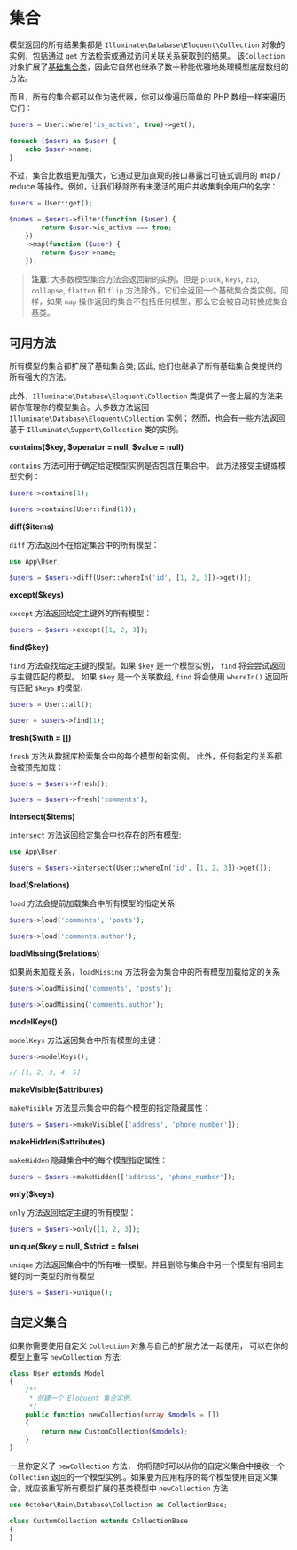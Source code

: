 # 集合

模型返回的所有结果集都是 `Illuminate\Database\Eloquent\Collection` 对象的实例，包括通过 `get` 方法检索或通过访问关联关系获取到的结果。 该`Collection`对象扩展了[基础集合类](../services/collections.md)，因此它自然也继承了数十种能优雅地处理模型底层数组的方法。

而且，所有的集合都可以作为迭代器，你可以像遍历简单的 PHP 数组一样来遍历它们：

```php
$users = User::where('is_active', true)->get();

foreach ($users as $user) {
    echo $user->name;
}
```

不过，集合比数组更加强大，它通过更加直观的接口暴露出可链式调用的 map / reduce 等操作。例如，让我们移除所有未激活的用户并收集剩余用户的名字：

```php
$users = User::get();

$names = $users->filter(function ($user) {
        return $user->is_active === true;
    })
    ->map(function ($user) {
        return $user->name;
    });
```

> **注意**: 大多数模型集合方法会返回新的实例，但是 `pluck`, `keys`, `zip`, `collapse`, `flatten` 和 `flip` 方法除外，它们会返回一个基础集合类实例。同样，如果 `map` 操作返回的集合不包括任何模型，那么它会被自动转换成集合基类。

## 可用方法

所有模型的集合都扩展了基础集合类; 因此, 他们也继承了所有基础集合类提供的所有强大的方法。

此外，`Illuminate\Database\Eloquent\Collection` 类提供了一套上层的方法来帮你管理你的模型集合。大多数方法返回 `Illuminate\Database\Eloquent\Collection` 实例； 然而，也会有一些方法返回基于 `Illuminate\Support\Collection` 类的实例。

**contains($key, $operator = null, $value = null)**

`contains` 方法可用于确定给定模型实例是否包含在集合中。 此方法接受主键或模型实例：

```php
$users->contains(1);

$users->contains(User::find(1));
```

**diff($items)**

`diff` 方法返回不在给定集合中的所有模型：

```php
use App\User;

$users = $users->diff(User::whereIn('id', [1, 2, 3])->get());
```

**except($keys)**

`except` 方法返回给定主键外的所有模型：

```php
$users = $users->except([1, 2, 3]);
```

**find($key)**

`find` 方法查找给定主键的模型。如果 `$key` 是一个模型实例， `find` 将会尝试返回与主键匹配的模型。 如果 `$key` 是一个关联数组, `find` 将会使用  `whereIn()` 返回所有匹配  `$keys` 的模型:

```php
$users = User::all();

$user = $users->find(1);
```

**fresh($with = [])**

`fresh` 方法从数据库检索集合中的每个模型的新实例。 此外，任何指定的关系都会被预先加载：

```php
$users = $users->fresh();

$users = $users->fresh('comments');
```

**intersect($items)**

`intersect` 方法返回给定集合中也存在的所有模型:

```php
use App\User;

$users = $users->intersect(User::whereIn('id', [1, 2, 3])->get());
```

**load($relations)**

`load` 方法会提前加载集合中所有模型的指定关系:

```php
$users->load('comments', 'posts');

$users->load('comments.author');
```

**loadMissing($relations)**

如果尚未加载关系，`loadMissing` 方法将会为集合中的所有模型加载给定的关系

```php
$users->loadMissing('comments', 'posts');

$users->loadMissing('comments.author');
```

**modelKeys()**

`modelKeys` 方法返回集合中所有模型的主键：

```php
$users->modelKeys();

// [1, 2, 3, 4, 5]
```

**makeVisible($attributes)**

`makeVisible` 方法显示集合中的每个模型的指定隐藏属性：

```php
$users = $users->makeVisible(['address', 'phone_number']);
```

**makeHidden($attributes)**

`makeHidden`  隐藏集合中的每个模型指定属性：

```php
$users = $users->makeHidden(['address', 'phone_number']);
```

**only($keys)**

`only` 方法返回给定主键的所有模型：

```php
$users = $users->only([1, 2, 3]);
```

**unique($key = null, $strict = false)**

`unique` 方法返回集合中的所有唯一模型。并且删除与集合中另一个模型有相同主键的同一类型的所有模型

```php
$users = $users->unique();
```

## 自定义集合

如果你需要使用自定义 `Collection` 对象与自己的扩展方法一起使用， 可以在你的模型上重写 `newCollection` 方法:

```php
class User extends Model
{
    /**
     * 创建一个 Eloquent 集合实例.
     */
    public function newCollection(array $models = [])
    {
        return new CustomCollection($models);
    }
}
```

一旦你定义了 `newCollection` 方法， 你将随时可以从你的自定义集合中接收一个 `Collection` 返回的一个模型实例.。如果要为应用程序的每个模型使用自定义集合，就应该重写所有模型扩展的基类模型中  `newCollection` 方法

```php
use October\Rain\Database\Collection as CollectionBase;

class CustomCollection extends CollectionBase
{
}
```
